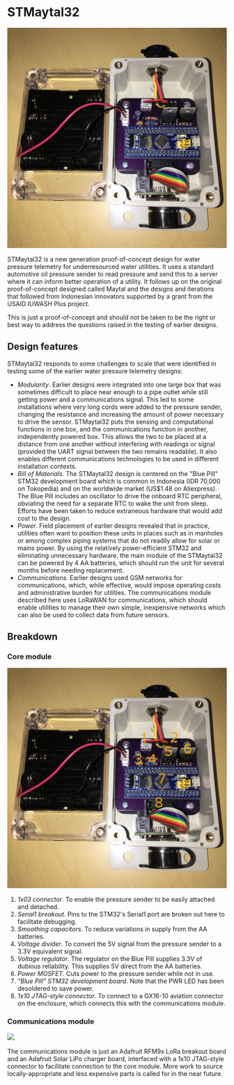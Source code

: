 # STMaytal32
![](STMaytal32.JPG)

STMaytal32 is a new generation proof-of-concept design for water pressure telemetry for underresourced water utilities. It uses a standard automotive oil pressure sender to read pressure and send this to a server where it can inform better operation of a utility. It follows up on the original proof-of-concept designed called Maytal and the designs and iterations that followed from Indonesian innovators supported by a grant from the USAID IUWASH Plus project.

This is just a proof-of-concept and should not be taken to be the right or best way to address the questions raised in the testing of earlier designs. 

## Design features
STMaytal32 responds to some challenges to scale that were identified in testing some of the earlier water pressure telemetry designs:

* *Modularity*. Earlier designs were integrated into one large box that was sometimes difficult to place near enough to a pipe outlet while still getting power and a communications signal. This led to some installations where very long cords were added to the pressure sender, changing the resistance and increasing the amount of power necessary to drive the sensor. STMaytal32 puts the sensing and computational functions in one box, and the communications function in another, independently powered box. This allows the two to be placed at a distance from one another without interfering with readings or signal (provided the UART signal between the two remains readable). It also enables different communications technologies to be used in different installation contexts.
* *Bill of Materials*. The STMaytal32 design is centered on the "Blue Pill" STM32 development board which is common in Indonesia (IDR 70,000 on Tokopedia) and on the worldwide market (US$1.48 on Aliexpress). The Blue Pill includes an oscillator to drive the onboard RTC peripheral, obviating the need for a separate RTC to wake the unit from sleep. Efforts have been taken to reduce extraneous hardware that would add cost to the design. 
* *Power*. Field placement of earlier designs revealed that in practice, utilities often want to position these units in places such as in manholes or among complex piping systems that do not readily allow for solar or mains power. By using the relatively power-efficient STM32 and eliminating unnecessary hardware, the main module of the STMaytal32 can be powered by 4 AA batteries, which should run the unit for several months before needing replacement. 
* *Communications*. Earlier designs used GSM networks for communications, which, while effective, would impose operating costs and administrative burden for utilities. The communications module described here uses LoRaWAN for communications, which should enable utilities to manage their own simple, inexpensive networks which can also be used to collect data from future sensors.

## Breakdown
### Core module
![](STMaytal32_annotated.jpg)

1. *1x03 connector*. To enable the pressure sender to be easily attached and detached.
2. *Serial1 breakout.* Pins to the STM32's Serial1 port are broken out here to facilitate debugging.
3. *Smoothing capacitors*. To reduce variations in supply from the AA batteries.
4. *Voltage divider*. To convert the 5V signal from the pressure sender to a 3.3V equivalent signal.
5. *Voltage regulator*. The regulator on the Blue Pill supplies 3.3V of dubious reliability. This supplies 5V direct from the AA batteries.
6. *Power MOSFET*. Cuts power to the pressure sender while not in use.
7. *"Blue Pill" STM32 development board*. Note that the PWR LED has been desoldered to save power.
8. *1x10 JTAG-style connector*. To connect to a GX16-10 aviation connector on the enclosure, which connects this with the communications module.

### Communications module
![](communications.jpg)

The communications module is just an Adafruit RFM9x LoRa breakout board and an Adafruit Solar LiPo charger board, interfaced with a 1x10 JTAG-style connector to facilitate connection to the core module. More work to source locally-appropriate and less expensive parts is called for in the near future.